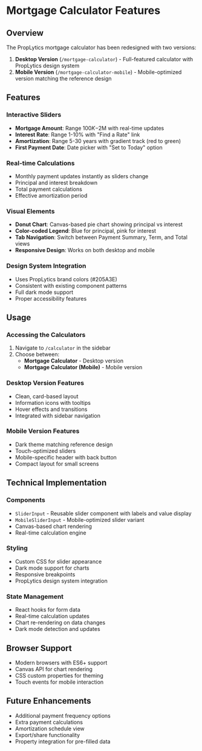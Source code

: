 # Mortgage Calculator Features

## Overview
The PropLytics mortgage calculator has been redesigned with two versions:

1. **Desktop Version** (`/mortgage-calculator`) - Full-featured calculator with PropLytics design system
2. **Mobile Version** (`/mortgage-calculator-mobile`) - Mobile-optimized version matching the reference design

## Features

### Interactive Sliders
- **Mortgage Amount**: Range $100K-$2M with real-time updates
- **Interest Rate**: Range 1-10% with "Find a Rate" link
- **Amortization**: Range 5-30 years with gradient track (red to green)
- **First Payment Date**: Date picker with "Set to Today" option

### Real-time Calculations
- Monthly payment updates instantly as sliders change
- Principal and interest breakdown
- Total payment calculations
- Effective amortization period

### Visual Elements
- **Donut Chart**: Canvas-based pie chart showing principal vs interest
- **Color-coded Legend**: Blue for principal, pink for interest
- **Tab Navigation**: Switch between Payment Summary, Term, and Total views
- **Responsive Design**: Works on both desktop and mobile

### Design System Integration
- Uses PropLytics brand colors (#205A3E)
- Consistent with existing component patterns
- Full dark mode support
- Proper accessibility features

## Usage

### Accessing the Calculators
1. Navigate to `/calculator` in the sidebar
2. Choose between:
   - **Mortgage Calculator** - Desktop version
   - **Mortgage Calculator (Mobile)** - Mobile version

### Desktop Version Features
- Clean, card-based layout
- Information icons with tooltips
- Hover effects and transitions
- Integrated with sidebar navigation

### Mobile Version Features
- Dark theme matching reference design
- Touch-optimized sliders
- Mobile-specific header with back button
- Compact layout for small screens

## Technical Implementation

### Components
- `SliderInput` - Reusable slider component with labels and value display
- `MobileSliderInput` - Mobile-optimized slider variant
- Canvas-based chart rendering
- Real-time calculation engine

### Styling
- Custom CSS for slider appearance
- Dark mode support for charts
- Responsive breakpoints
- PropLytics design system integration

### State Management
- React hooks for form data
- Real-time calculation updates
- Chart re-rendering on data changes
- Dark mode detection and updates

## Browser Support
- Modern browsers with ES6+ support
- Canvas API for chart rendering
- CSS custom properties for theming
- Touch events for mobile interaction

## Future Enhancements
- Additional payment frequency options
- Extra payment calculations
- Amortization schedule view
- Export/share functionality
- Property integration for pre-filled data
